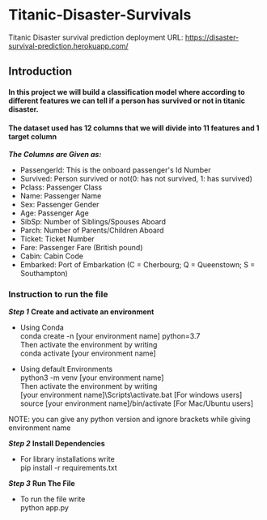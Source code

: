 # Titanic-Disaster-Survivals

Titanic Disaster survival prediction deployment URL: https://disaster-survival-prediction.herokuapp.com/

## Introduction
#### In this project we will build a classification model where according to different features we can tell if a person has survived or not in titanic disaster.
#### The dataset used has 12 columns that we will divide into 11 features and 1 target column
***The Columns are Given as:***

- PassengerId: This is the onboard passenger's Id Number
- Survived: Person survived or not(0: has not survived, 1: has survived)
- Pclass: Passenger Class  
- Name: Passenger Name
- Sex: Passenger Gender
- Age: Passenger Age
- SibSp: Number of Siblings/Spouses Aboard
- Parch: Number of Parents/Children Aboard
- Ticket: Ticket Number
- Fare: Passenger Fare (British pound)
- Cabin: Cabin Code
- Embarked: Port of Embarkation (C = Cherbourg; Q = Queenstown; S = Southampton)

### Instruction to run the file
***Step 1***
**Create and activate an environment**
- Using Conda <br>
conda create -n [your environment name] python=3.7 <br>
Then activate the environment by writing <br>
conda activate [your environment name] <br>

- Using default Environments <br>
python3 -m venv [your environment name] <br>
Then activate the environment by writing <br>
[your environment name]\Scripts\activate.bat [For windows users] <br>
source [your environment name]/bin/activate [For Mac/Ubuntu users] <br>

NOTE: you can give any python version and ignore brackets while giving environment name

***Step 2***
**Install Dependencies**
- For library installations  write <br>
pip install -r requirements.txt 

***Step 3***
**Run The File**
- To run the file write <br>
python app.py

